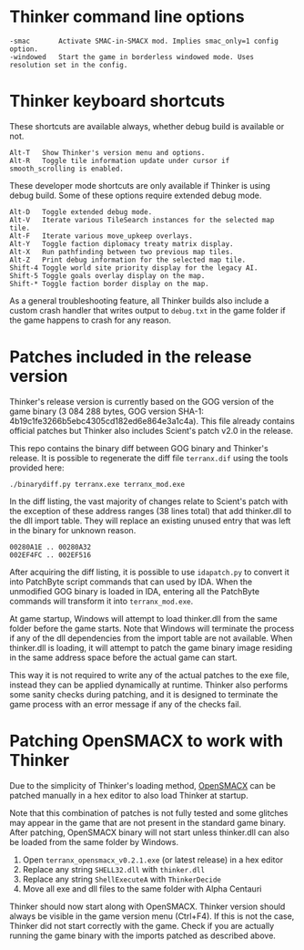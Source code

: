 
Thinker command line options
============================

    -smac       Activate SMAC-in-SMACX mod. Implies smac_only=1 config option.
    -windowed   Start the game in borderless windowed mode. Uses resolution set in the config.


Thinker keyboard shortcuts
==========================

These shortcuts are available always, whether debug build is available or not.

    Alt-T   Show Thinker's version menu and options.
    Alt-R   Toggle tile information update under cursor if smooth_scrolling is enabled.

These developer mode shortcuts are only available if Thinker is using debug build. Some of these options require extended debug mode.

    Alt-D   Toggle extended debug mode.
    Alt-V   Iterate various TileSearch instances for the selected map tile.
    Alt-F   Iterate various move_upkeep overlays.
    Alt-Y   Toggle faction diplomacy treaty matrix display.
    Alt-X   Run pathfinding between two previous map tiles.
    Alt-Z   Print debug information for the selected map tile.
    Shift-4 Toggle world site priority display for the legacy AI.
    Shift-5 Toggle goals overlay display on the map.
    Shift-* Toggle faction border display on the map.

As a general troubleshooting feature, all Thinker builds also include a custom crash handler that writes output to `debug.txt` in the game folder if the game happens to crash for any reason.


Patches included in the release version
=======================================

Thinker's release version is currently based on the GOG version of the game binary (3 084 288 bytes, GOG version SHA-1: 4b19c1fe3266b5ebc4305cd182ed6e864e3a1c4a). This file already contains official patches but Thinker also includes Scient's patch v2.0 in the release.

This repo contains the binary diff between GOG binary and Thinker's release. It is possible to regenerate the diff file `terranx.dif` using the tools provided here:

    ./binarydiff.py terranx.exe terranx_mod.exe

In the diff listing, the vast majority of changes relate to Scient's patch with the exception of these address ranges (38 lines total) that add thinker.dll to the dll import table. They will replace an existing unused entry that was left in the binary for unknown reason.

    00280A1E .. 00280A32
    002EF4FC .. 002EF516

After acquiring the diff listing, it is possible to use `idapatch.py` to convert it into PatchByte script commands that can used by IDA. When the unmodified GOG binary is loaded in IDA, entering all the PatchByte commands will transform it into `terranx_mod.exe`.

At game startup, Windows will attempt to load thinker.dll from the same folder before the game starts. Note that Windows will terminate the process if any of the dll dependencies from the import table are not available. When thinker.dll is loading, it will attempt to patch the game binary image residing in the same address space before the actual game can start. 

This way it is not required to write any of the actual patches to the exe file, instead they can be applied dynamically at runtime. Thinker also performs some sanity checks during patching, and it is designed to terminate the game process with an error message if any of the checks fail.


Patching OpenSMACX to work with Thinker
=======================================

Due to the simplicity of Thinker's loading method, [OpenSMACX](https://github.com/b-casey/OpenSMACX/) can be patched manually in a hex editor to also load Thinker at startup.

Note that this combination of patches is not fully tested and some glitches may appear in the game that are not present in the standard game binary. After patching, OpenSMACX binary will not start unless thinker.dll can also be loaded from the same folder by Windows.

1. Open `terranx_opensmacx_v0.2.1.exe` (or latest release) in a hex editor
2. Replace any string `SHELL32.dll` with `thinker.dll`
3. Replace any string `ShellExecuteA` with `ThinkerDecide`
4. Move all exe and dll files to the same folder with Alpha Centauri

Thinker should now start along with OpenSMACX. Thinker version should always be visible in the game version menu (Ctrl+F4). If this is not the case, Thinker did not start correctly with the game. Check if you are actually running the game binary with the imports patched as described above.

